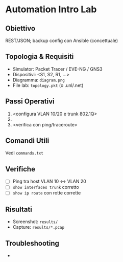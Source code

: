 # Automation Intro Lab

## Obiettivo
REST/JSON; backup config con Ansible (concettuale)

## Topologia & Requisiti
- Simulator: Packet Tracer / EVE-NG / GNS3
- Dispositivi: <S1, S2, R1, ...>
- Diagramma: `diagram.png`
- File lab: `topology.pkt` (o .unl/.net)

## Passi Operativi
1. <configura VLAN 10/20 e trunk 802.1Q>
2. <crea SVI e abilita ip routing>
3. <verifica con ping/traceroute>

## Comandi Utili
Vedi `commands.txt`

## Verifiche
- [ ] Ping tra host VLAN 10 ↔ VLAN 20
- [ ] `show interfaces trunk` corretto
- [ ] `show ip route` con rotte corrette

## Risultati
- Screenshot: `results/`
- Capture: `results/*.pcap`

## Troubleshooting
- <errori comuni e fix>

